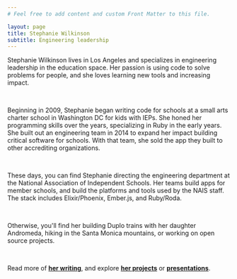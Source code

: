 ```yaml
---
# Feel free to add content and custom Front Matter to this file.

layout: page
title: Stephanie Wilkinson
subtitle: Engineering leadership
---
```


Stephanie Wilkinson lives in Los Angeles and specializes in engineering leadership in the education space. Her passion is using code to solve problems for people, and she loves learning new tools and increasing impact.

&nbsp;

Beginning in 2009, Stephanie began writing code for schools at a small arts charter school in Washington DC for kids with IEPs. She honed her programming skills over the years, specializing in Ruby in the early years. She built out an engineering team in 2014 to expand her impact building critical software for schools. With that team, she sold the app they built to other accrediting organizations.

&nbsp;

These days, you can find Stephanie directing the engineering department at the National Association of Independent Schools. Her teams build apps for member schools, and build the platforms and tools used by the NAIS staff. The stack includes Elixir/Phoenix, Ember.js, and Ruby/Roda.

&nbsp;

Otherwise, you'll find her building Duplo trains with her daughter Andromeda, hiking in the Santa Monica mountains, or working on open source projects.

&nbsp;

Read more of __[her writing](https://stephanieawilkinson.com/posts)__, and explore __[her projects](https://stephanieawilkinson.com/projects)__ or __[presentations](https://stephanieawilkinson.com/presentations)__.

